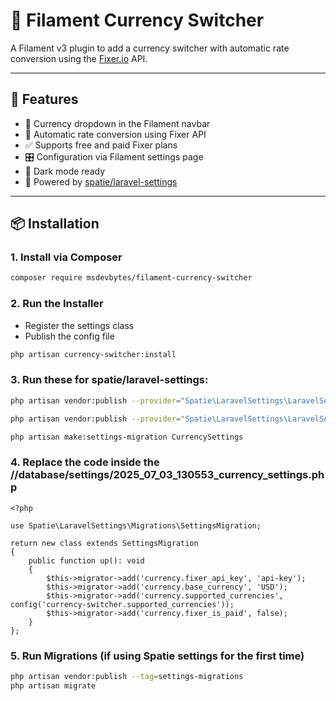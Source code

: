 # 💱 Filament Currency Switcher

A Filament v3 plugin to add a currency switcher with automatic rate conversion using the [Fixer.io](https://fixer.io/) API.

---

## 🚀 Features

- 💸 Currency dropdown in the Filament navbar
- 🔁 Automatic rate conversion using Fixer API
- ✅ Supports free and paid Fixer plans
- 🎛️ Configuration via Filament settings page
- 🌙 Dark mode ready
- 🧩 Powered by [spatie/laravel-settings](https://github.com/spatie/laravel-settings)

---

## 📦 Installation

### 1. Install via Composer

```bash
composer require msdevbytes/filament-currency-switcher
```

### 2. Run the Installer

- Register the settings class
- Publish the config file

```bash
php artisan currency-switcher:install
```

### 3. Run these for spatie/laravel-settings:

```bash
php artisan vendor:publish --provider="Spatie\LaravelSettings\LaravelSettingsServiceProvider" --tag="migrations"

php artisan vendor:publish --provider="Spatie\LaravelSettings\LaravelSettingsServiceProvider" --tag="config"
```

```bash
php artisan make:settings-migration CurrencySettings
```

### 4. Replace the code inside the //database/settings/2025_07_03_130553_currency_settings.php

```
<?php

use Spatie\LaravelSettings\Migrations\SettingsMigration;

return new class extends SettingsMigration
{
    public function up(): void
    {
        $this->migrator->add('currency.fixer_api_key', 'api-key');
        $this->migrator->add('currency.base_currency', 'USD');
        $this->migrator->add('currency.supported_currencies', config('currency-switcher.supported_currencies'));
        $this->migrator->add('currency.fixer_is_paid', false);
    }
};
```

### 5. Run Migrations (if using Spatie settings for the first time)

```bash
php artisan vendor:publish --tag=settings-migrations
php artisan migrate
```

